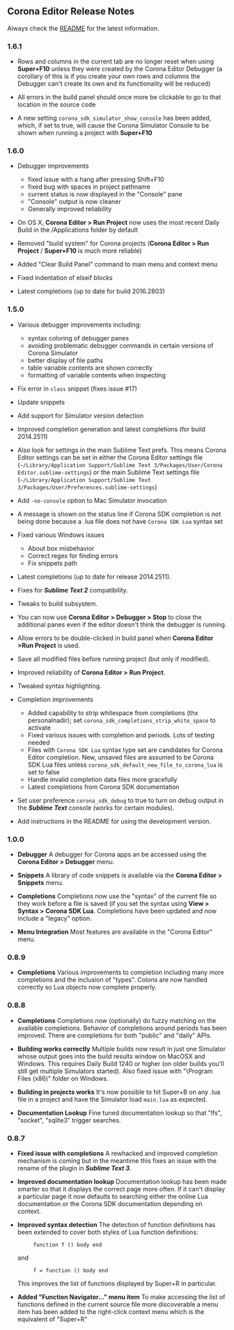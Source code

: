## Corona Editor Release Notes

Always check the [README](https://github.com/coronalabs/CoronaSDK-SublimeText/blob/master/README.md) for the latest information.

### 1.6.1

 * Rows and columns in the current tab are no longer reset when using **Super+F10** unless they were created by the Corona Editor Debugger (a corollary of this is if you create your own rows and columns the Debugger can't create its own and its functionality will be reduced)

 * All errors in the build panel should once more be clickable to go to that location in the source code

 * A new setting `corona_sdk_simulator_show_console` has been added, which, if set to true, will cause the Corona Simulator Console to be shown when running a project with **Super+F10**

### 1.6.0

 * Debugger improvements
	 * fixed issue with a hang after pressing Shift+F10
	 * fixed bug with spaces in project pathname
	 * current status is now displayed in the "Console" pane
	 * "Console" output is now cleaner
	 * Generally improved reliability

 * On OS X, **Corona Editor > Run Project** now uses the most recent Daily Build in the /Applications folder by default

 * Removed "build system" for Corona projects (**Corona Editor > Run Project** / **Super+F10** is much more reliable)

 * Added "Clear Build Panel" command to main menu and context menu

 * Fixed indentation of elseif blocks

 * Latest completions (up to date for build 2016.2803)

### 1.5.0

 * Various debugger improvements including:
	 * syntax coloring of debugger panes
	 * avoiding problematic debugger commands in certain versions of Corona Simulator
	 * better display of file paths
	 * table variable contents are shown correctly
	 * formatting of variable contents when inspecting

 * Fix error in `class` snippet (fixes issue #17)

 * Update snippets

 * Add support for Simulator version detection

 * Improved completion generation and latest completions (for build 2014.2511)

 * Also look for settings in the main Sublime Text prefs. This means Corona Editor settings can be set in either the Corona Editor settings file (`~/Library/Application Support/Sublime Text 3/Packages/User/Corona Editor.sublime-settings`) or the main Sublime Text settings file (`~/Library/Application Support/Sublime Text 3/Packages/User/Preferences.sublime-settings`)

 * Add `-no-console` option to Mac Simulator invocation

 * A message is shown on the status line if Corona SDK completion is not being done because a .lua file does not have `Corona SDK Lua` syntax set

 * Fixed various Windows issues
	 * About box misbehavior
	 * Correct regex for finding errors
	 * Fix snippets path

 * Latest completions (up to date for release 2014.2511).

 * Fixes for ***Sublime Text 2*** compatibility.

 * Tweaks to build subsystem.

 * You can now use **Corona Editor > Debugger > Stop** to close the additional panes even if the editor doesn't think the debugger is running.

 * Allow errors to be double-clicked in build panel when **Corona Editor >Run Project** is used.

 * Save all modified files before running project (but only if modified).

 * Improved reliability of **Corona Editor > Run Project**.

 * Tweaked syntax highlighting.

 * Completion improvements
	 * Added capability to strip whitespace from completions (thx personalnadir); set `corona_sdk_completions_strip_white_space` to activate
	 * Fixed various issues with completion and periods.  Lots of testing needed
	 * Files with `Corona SDK Lua` syntax type set are candidates for Corona Editor completion.  New, unsaved files are assumed to be Corona SDK Lua files unless `corona_sdk_default_new_file_to_corona_lua` is set to false
	 * Handle invalid completion data files more gracefully
	 * Latest completions from Corona SDK documentation

 * Set user preference `corona_sdk_debug` to true to turn on debug output in the ***Sublime Text*** console (works for certain modules).

 * Add instructions in the README for using the development version.

### 1.0.0

 * **Debugger**
 	A debugger for Corona apps an be accessed using the **Corona Editor > Debugger** menu.

 * **Snippets**
 	A library of code snippets is available via the **Corona Editor > Snippets** menu.

 * **Completions**
	Completions now use the "syntax" of the current file so they work before a file is saved (if you set the syntax using **View > Syntax > Corona SDK Lua**.  Completions have been updated and now include a "legacy" option.

 * **Menu Integration**
 	Most features are available in the "Corona Editor" menu.

### 0.8.9

 * **Completions**
	Various improvements to completion including many more completions and the inclusion of "types". 
	Colons are now handled correctly so Lua objects now complete properly.

### 0.8.8

 * **Completions**
	Completions now (optionally) do fuzzy matching on the available
	completions. Behavior of completions around periods has been improved.
	There are completions for both "public" and "daily" APIs.

 * **Building works correctly**
    Multiple builds now result in just one Simulator whose output goes into the build results window on MacOSX and Windows.  This requires Daily Build 1240 or higher (on older builds you'll still get multiple Simulators started).  Also fixed issue with "\Program Files (x86)" folder on Windows.

 * **Building in projects works**
 	It's now possible to hit Super+B on any .lua file in a project and have the Simulator load `main.lua` as expected.

 * **Documentation Lookup**
	Fine tuned documentation lookup so that "lfs", "socket", "sqlite3"
	trigger searches.

### 0.8.7

 * **Fixed issue with completions**
    A rewhacked and improved completion mechanism is coming but in the
    meantime this fixes an issue with the rename of the plugin in ***Sublime Text 3***.

 * **Improved documentation lookup**
    Documentation lookup has been made smarter so that it displays the
    correct page more often.  If it can't display a particular page it now
    defaults to searching either the online Lua documentation or the Corona
    SDK documentation depending on context.

 * **Improved syntax detection**
    The detection of function definitions has been extended to cover both
    styles of Lua function definitions:
    ```
         function f () body end
    ```
    and
    ```
         f = function () body end
    ```
    This improves the list of functions displayed by Super+R in particular.

 * **Added "Function Navigator..." menu item**
    To make accessing the list of functions defined in the current source
    file more discoverable a menu item has been added to the right-click
    context menu which is the equivalent of "Super+R"

